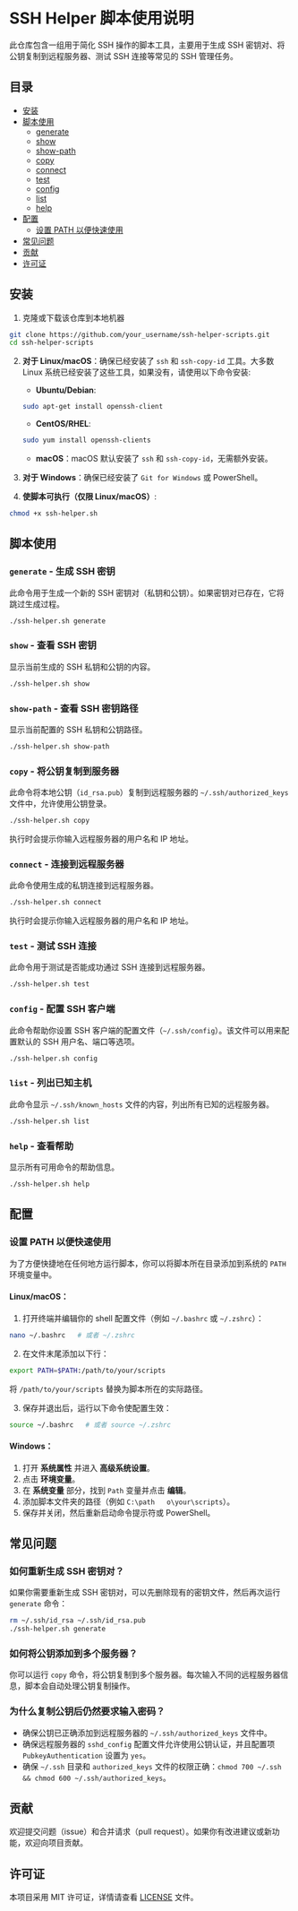 
# SSH Helper 脚本使用说明

此仓库包含一组用于简化 SSH 操作的脚本工具，主要用于生成 SSH 密钥对、将公钥复制到远程服务器、测试 SSH 连接等常见的 SSH 管理任务。

## 目录

- [安装](#安装)
- [脚本使用](#脚本使用)
  - [generate](#生成-ssh-密钥)
  - [show](#查看-ssh-密钥)
  - [show-path](#查看-ssh-密钥路径)
  - [copy](#将公钥复制到服务器)
  - [connect](#连接到远程服务器)
  - [test](#测试-ssh-连接)
  - [config](#配置-ssh-客户端)
  - [list](#列出已知主机)
  - [help](#查看帮助)
- [配置](#配置)
  - [设置 PATH 以便快速使用](#设置-path-以便快速使用)
- [常见问题](#常见问题)
- [贡献](#贡献)
- [许可证](#许可证)

## 安装

1. 克隆或下载该仓库到本地机器

```bash
git clone https://github.com/your_username/ssh-helper-scripts.git
cd ssh-helper-scripts
```

2. **对于 Linux/macOS**：确保已经安装了 `ssh` 和 `ssh-copy-id` 工具。大多数 Linux 系统已经安装了这些工具，如果没有，请使用以下命令安装:

   - **Ubuntu/Debian**:
   ```bash
   sudo apt-get install openssh-client
   ```

   - **CentOS/RHEL**:
   ```bash
   sudo yum install openssh-clients
   ```

   - **macOS**：macOS 默认安装了 `ssh` 和 `ssh-copy-id`，无需额外安装。

3. **对于 Windows**：确保已经安装了 `Git for Windows` 或 PowerShell。

4. **使脚本可执行（仅限 Linux/macOS）**:
```bash
chmod +x ssh-helper.sh
```

## 脚本使用

### `generate` - 生成 SSH 密钥

此命令用于生成一个新的 SSH 密钥对（私钥和公钥）。如果密钥对已存在，它将跳过生成过程。

```bash
./ssh-helper.sh generate
```

### `show` - 查看 SSH 密钥

显示当前生成的 SSH 私钥和公钥的内容。

```bash
./ssh-helper.sh show
```

### `show-path` - 查看 SSH 密钥路径

显示当前配置的 SSH 私钥和公钥路径。

```bash
./ssh-helper.sh show-path
```

### `copy` - 将公钥复制到服务器

此命令将本地公钥（`id_rsa.pub`）复制到远程服务器的 `~/.ssh/authorized_keys` 文件中，允许使用公钥登录。

```bash
./ssh-helper.sh copy
```

执行时会提示你输入远程服务器的用户名和 IP 地址。

### `connect` - 连接到远程服务器

此命令使用生成的私钥连接到远程服务器。

```bash
./ssh-helper.sh connect
```

执行时会提示你输入远程服务器的用户名和 IP 地址。

### `test` - 测试 SSH 连接

此命令用于测试是否能成功通过 SSH 连接到远程服务器。

```bash
./ssh-helper.sh test
```

### `config` - 配置 SSH 客户端

此命令帮助你设置 SSH 客户端的配置文件（`~/.ssh/config`）。该文件可以用来配置默认的 SSH 用户名、端口等选项。

```bash
./ssh-helper.sh config
```

### `list` - 列出已知主机

此命令显示 `~/.ssh/known_hosts` 文件的内容，列出所有已知的远程服务器。

```bash
./ssh-helper.sh list
```

### `help` - 查看帮助

显示所有可用命令的帮助信息。

```bash
./ssh-helper.sh help
```

## 配置

### 设置 PATH 以便快速使用

为了方便快捷地在任何地方运行脚本，你可以将脚本所在目录添加到系统的 `PATH` 环境变量中。

#### **Linux/macOS**：

1. 打开终端并编辑你的 shell 配置文件（例如 `~/.bashrc` 或 `~/.zshrc`）：

```bash
nano ~/.bashrc   # 或者 ~/.zshrc
```

2. 在文件末尾添加以下行：

```bash
export PATH=$PATH:/path/to/your/scripts
```

将 `/path/to/your/scripts` 替换为脚本所在的实际路径。

3. 保存并退出后，运行以下命令使配置生效：

```bash
source ~/.bashrc   # 或者 source ~/.zshrc
```

#### **Windows**：

1. 打开 **系统属性** 并进入 **高级系统设置**。
2. 点击 **环境变量**。
3. 在 **系统变量** 部分，找到 `Path` 变量并点击 **编辑**。
4. 添加脚本文件夹的路径（例如 `C:\path	o\your\scripts`）。
5. 保存并关闭，然后重新启动命令提示符或 PowerShell。

## 常见问题

### 如何重新生成 SSH 密钥对？

如果你需要重新生成 SSH 密钥对，可以先删除现有的密钥文件，然后再次运行 `generate` 命令：

```bash
rm ~/.ssh/id_rsa ~/.ssh/id_rsa.pub
./ssh-helper.sh generate
```

### 如何将公钥添加到多个服务器？

你可以运行 `copy` 命令，将公钥复制到多个服务器。每次输入不同的远程服务器信息，脚本会自动处理公钥复制操作。

### 为什么复制公钥后仍然要求输入密码？

- 确保公钥已正确添加到远程服务器的 `~/.ssh/authorized_keys` 文件中。
- 确保远程服务器的 `sshd_config` 配置文件允许使用公钥认证，并且配置项 `PubkeyAuthentication` 设置为 `yes`。
- 确保 `~/.ssh` 目录和 `authorized_keys` 文件的权限正确：`chmod 700 ~/.ssh && chmod 600 ~/.ssh/authorized_keys`。

## 贡献

欢迎提交问题（issue）和合并请求（pull request）。如果你有改进建议或新功能，欢迎向项目贡献。

## 许可证

本项目采用 MIT 许可证，详情请查看 [LICENSE](LICENSE) 文件。
